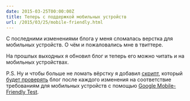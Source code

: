 ```yaml
---
date: 2015-03-25T00:00:00Z
title: Теперь с поддержкой мобильных устройств
url: /2015/03/25/mobile-friendly.html
---
```


С последними изменениями блога у меня сломалась верстка
для мобильных устройств. О чём и пожаловались мне в твиттере.

На прошлых выходных я обновил блог и теперь его можно читать
и на мобильных устройствах.

P.S. Ну и чтобы больше не ломать вёрстку я добавил
[скрипт](https://github.com/ligurio/ligurio.github.io/blob/master/mft.py),
который [будет проверять](https://travis-ci.org/ligurio/ligurio.github.io#L1797)
блог после каждого изменения на соответствие требованиям для мобильных устройств
с помощью [Google Mobile-Friendly Test](https://www.google.com/webmasters/tools/mobile-friendly/).
